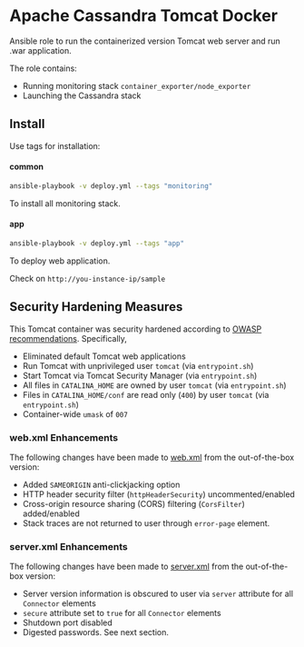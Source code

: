 # Apache Cassandra Tomcat Docker

Ansible role to run the containerized version Tomcat web server and run .war application.

The role contains: 

 - Running monitoring stack `container_exporter/node_exporter`
 - Launching the Cassandra stack


## Install
Use tags for installation:

 #### common
```bash
ansible-playbook -v deploy.yml --tags "monitoring"
```
To install all monitoring stack.
 #### app
```bash
ansible-playbook -v deploy.yml --tags "app"
```
To deploy web application.

Check on `http://you-instance-ip/sample`




## Security Hardening Measures

This Tomcat container was security hardened according to [OWASP recommendations](https://www.owasp.org/index.php/Securing_tomcat). Specifically,

-   Eliminated default Tomcat web applications
-   Run Tomcat with unprivileged user `tomcat` (via `entrypoint.sh`)
-   Start Tomcat via Tomcat Security Manager (via `entrypoint.sh`)
-   All files in `CATALINA_HOME` are owned by user `tomcat` (via `entrypoint.sh`)
-   Files in `CATALINA_HOME/conf` are read only (`400`) by user `tomcat` (via `entrypoint.sh`)
-   Container-wide `umask` of `007`


<a id="h-1BF7025D"></a>

### web.xml Enhancements

The following changes have been made to [web.xml](./web.xml) from the out-of-the-box version:

-   Added `SAMEORIGIN` anti-clickjacking option
-   HTTP header security filter (`httpHeaderSecurity`) uncommented/enabled
-   Cross-origin resource sharing (CORS) filtering (`CorsFilter`) added/enabled
-   Stack traces are not returned to user through `error-page` element.


<a id="h-BC90DBB0"></a>

### server.xml Enhancements

The following changes have been made to [server.xml](./server.xml) from the out-of-the-box version:

-   Server version information is obscured to user via `server` attribute for all `Connector` elements
-   `secure` attribute set to `true` for all `Connector` elements
-   Shutdown port disabled
-   Digested passwords. See next section.